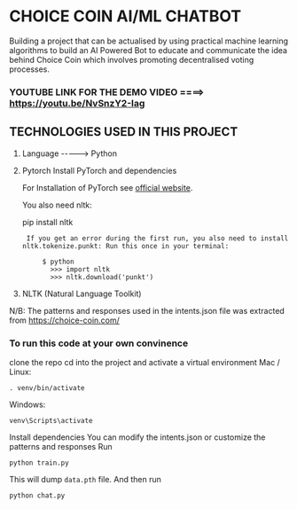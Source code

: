 # CHOICE COIN AI/ML CHATBOT

Building a project that can be actualised by using practical machine learning algorithms to build an AI Powered Bot to educate and communicate the idea behind Choice Coin which involves promoting decentralised voting processes.

### YOUTUBE LINK FOR THE DEMO VIDEO ====> https://youtu.be/NvSnzY2-Iag
## TECHNOLOGIES USED IN THIS PROJECT
1. Language -----> Python

2. Pytorch
    Install PyTorch and dependencies

      For Installation of PyTorch see [official website](https://pytorch.org/).

    You also need nltk:

    pip install nltk

        If you get an error during the first run, you also need to install nltk.tokenize.punkt: Run this once in your terminal:

            $ python
              >>> import nltk
              >>> nltk.download('punkt')

3. NLTK (Natural Language Toolkit)

N/B: The patterns and responses used in the intents.json file was extracted from https://choice-coin.com/


### To run this code at your own convinence

clone the repo
cd into the project and activate a virtual environment
Mac / Linux:
```console
. venv/bin/activate
```
Windows:
```console
venv\Scripts\activate
``` 
Install dependencies
You can modify the intents.json or customize the patterns and responses 
Run
```console
python train.py
```
This will dump `data.pth` file. And then run
```console
python chat.py
```
